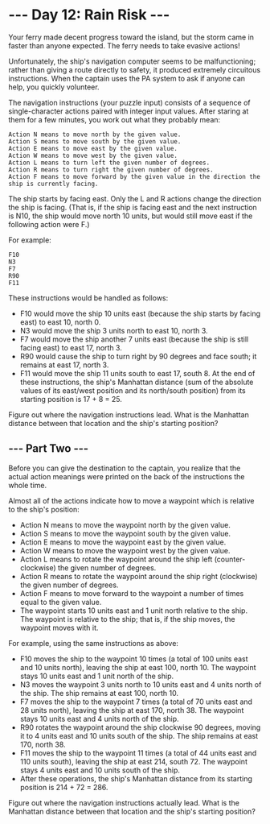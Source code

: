 # --- Day 12: Rain Risk ---
Your ferry made decent progress toward the island, but the storm came in faster
than anyone expected. The ferry needs to take evasive actions!

Unfortunately, the ship's navigation computer seems to be malfunctioning;
rather than giving a route directly to safety, it produced extremely circuitous
instructions. When the captain uses the PA system to ask if anyone can help,
you quickly volunteer.

The navigation instructions (your puzzle input) consists of a sequence of
single-character actions paired with integer input values. After staring at
them for a few minutes, you work out what they probably mean:

```
Action N means to move north by the given value.
Action S means to move south by the given value.
Action E means to move east by the given value.
Action W means to move west by the given value.
Action L means to turn left the given number of degrees.
Action R means to turn right the given number of degrees.
Action F means to move forward by the given value in the direction the ship is currently facing.
```
The ship starts by facing east. Only the L and R actions change the direction
the ship is facing. (That is, if the ship is facing east and the next
instruction is N10, the ship would move north 10 units, but would still
move east if the following action were F.)

For example:

```
F10
N3
F7
R90
F11
```
These instructions would be handled as follows:

- F10 would move the ship 10 units east (because the ship starts by facing east) to east 10, north 0.
- N3 would move the ship 3 units north to east 10, north 3.
- F7 would move the ship another 7 units east (because the ship is still facing east) to east 17, north 3.
- R90 would cause the ship to turn right by 90 degrees and face south; it remains at east 17, north 3.
- F11 would move the ship 11 units south to east 17, south 8.
At the end of these instructions, the ship's Manhattan distance (sum of the
absolute values of its east/west position and its north/south position)
from its starting position is 17 + 8 = 25.

Figure out where the navigation instructions lead. What is the Manhattan
distance between that location and the ship's starting position?

## --- Part Two ---
Before you can give the destination to the captain, you realize that the actual
action meanings were printed on the back of the instructions the whole time.

Almost all of the actions indicate how to move a waypoint which is relative to
the ship's position:

- Action N means to move the waypoint north by the given value.
- Action S means to move the waypoint south by the given value.
- Action E means to move the waypoint east by the given value.
- Action W means to move the waypoint west by the given value.
- Action L means to rotate the waypoint around the ship left
  (counter-clockwise) the given number of degrees.
- Action R means to rotate the waypoint around the ship right (clockwise) the
  given number of degrees.
- Action F means to move forward to the waypoint a number of times equal to the
  given value.
- The waypoint starts 10 units east and 1 unit north relative to the ship. The
  waypoint is relative to the ship; that is, if the ship moves, the waypoint
  moves with it.

For example, using the same instructions as above:

- F10 moves the ship to the waypoint 10 times (a total of 100 units east and 10
  units north), leaving the ship at east 100, north 10. The waypoint stays 10
  units east and 1 unit north of the ship.
- N3 moves the waypoint 3 units north to 10 units east and 4 units north of the
  ship. The ship remains at east 100, north 10.
- F7 moves the ship to the waypoint 7 times (a total of 70 units east and 28
  units north), leaving the ship at east 170, north 38. The waypoint stays 10
  units east and 4 units north of the ship.
- R90 rotates the waypoint around the ship clockwise 90 degrees, moving it to 4
  units east and 10 units south of the ship. The ship remains at east 170,
  north 38.
- F11 moves the ship to the waypoint 11 times (a total of 44 units east and 110
  units south), leaving the ship at east 214, south 72. The waypoint stays 4
  units east and 10 units south of the ship.
- After these operations, the ship's Manhattan distance from its starting
  position is 214 + 72 = 286.

Figure out where the navigation instructions actually lead. What is the
Manhattan distance between that location and the ship's starting position?


